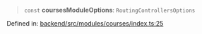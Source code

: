 > `const` **coursesModuleOptions**: `RoutingControllersOptions`

Defined in: [backend/src/modules/courses/index.ts:25](https://github.com/continuousactivelearning/vibe/blob/9a2d9d7201b944582c5d0ed5f0f7a4de13abde0f/backend/src/modules/courses/index.ts#L25)
